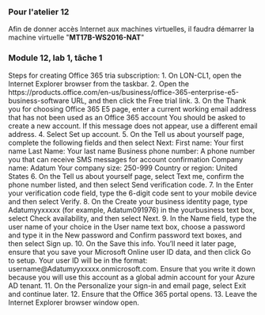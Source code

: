 ﻿<!DOCTYPE html>
<html>
<head>
<script src="apts.js" type="text/javascript"></script>
</head>
<body onload="aptsLoad();">
<div id="conseils">
<h3>Pour l'atelier 12</h3>
Afin de donner accès Internet aux machines virtuelles, il faudra démarrer la machine virtuelle "<b>MT17B-WS2016-NAT</b>"
<h3>Module 12, lab 1, tâche 1</h3>
Steps for creating Office 365 tria subscription:
1.	On LON-CL1, open the Internet Explorer browser from the taskbar.
2.	Open the https://products.office.com/en-us/business/office-365-enterprise-e5-business-software URL, and then click the Free trial link.
3.	On the Thank you for choosing Office 365 E5 page, enter a current working email address that has not been used as an Office 365 account
 	You should be asked to create a new account. If this message does not appear, use a different email address. 
4.	Select Set up account.
5.	On the Tell us about yourself page, complete the following fields and then select Next:
First name: Your first name
Last Name: Your last name
Business phone number: A phone number you that can receive SMS messages for account confirmation
Company name: Adatum
Your company size: 250-999
Country or region: United States
6.	On the Tell us about yourself page, select Text me, confirm the phone number listed, and then select Send verification code.
7.	In the Enter your verification code field, type the 6-digit code sent to your mobile device and then select Verify.
8.	On the Create your business identity page, type  Adatumyyxxxxx (for example, Adatum091976) in the yourbusiness text box, select Check availability, and then select Next.
9.	In the Name field, type the user name of your choice in the User name text box, choose a password and type it in the New password and Confirm password text boxes, and then select Sign up.
10.	On the Save this info. You’ll need it later page, ensure that you save your Microsoft Online user ID data, and then click Go to setup.
 	Your user ID will be in the format: username@Adatumyyxxxxx.onmicrosoft.com. Ensure that you write it down because you will use this account as a global admin account for your Azure AD tenant.
11.	On the Personalize your sign-in and email page, select Exit and continue later.
12.	Ensure that the Office 365 portal opens.
13.	Leave the Internet Explorer browser window open.
</div>
</body>
</html>
